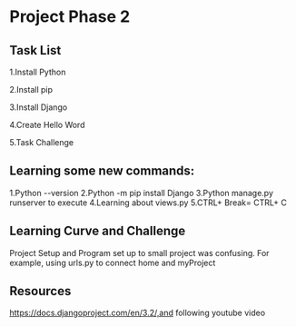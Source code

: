 # Project Phase 2
## Task List
1.Install Python  

2.Install pip

3.Install Django

4.Create Hello Word

5.Task Challenge

## Learning some new commands:
1.Python --version
2.Python -m pip install Django
3.Python manage.py runserver to execute
4.Learning about views.py
5.CTRL+ Break= CTRL+ C

## Learning Curve and Challenge
Project Setup and Program set up to small project was confusing. For example, using urls.py to connect home and myProject

## Resources
https://docs.djangoproject.com/en/3.2/,and following youtube video
